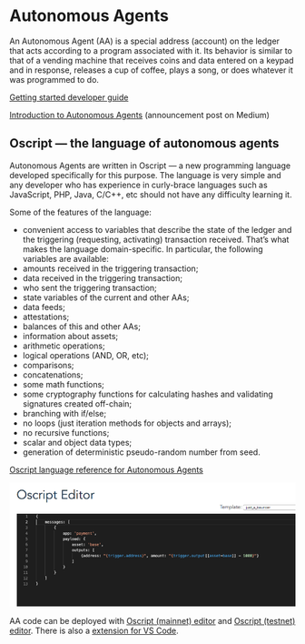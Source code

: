 # Autonomous Agents

An Autonomous Agent \(AA\) is a special address \(account\) on the ledger that acts according to a program associated with it. Its behavior is similar to that of a vending machine that receives coins and data entered on a keypad and in response, releases a cup of coffee, plays a song, or does whatever it was programmed to do.

[Getting started developer guide](getting-started-guide.md)

[Introduction to Autonomous Agents](https://medium.com/obyte/introducing-autonomous-agents-6fe12fb12aa3) \(announcement post on Medium\)

## Oscript — the language of autonomous agents

Autonomous Agents are written in Oscript — a new programming language developed specifically for this purpose. The language is very simple and any developer who has experience in curly-brace languages such as JavaScript, PHP, Java, C/C++, etc should not have any difficulty learning it.

Some of the features of the language:

* convenient access to variables that describe the state of the ledger and the triggering \(requesting, activating\) transaction received. That’s what makes the language domain-specific. In particular, the following variables are available:
* amounts received in the triggering transaction;
* data received in the triggering transaction;
* who sent the triggering transaction;
* state variables of the current and other AAs;
* data feeds;
* attestations;
* balances of this and other AAs;
* information about assets;
* arithmetic operations;
* logical operations \(AND, OR, etc\);
* comparisons;
* concatenations;
* some math functions;
* some cryptography functions for calculating hashes and validating signatures created off-chain;
* branching with if/else;
* no loops \(just iteration methods for objects and arrays\);
* no recursive functions;
* scalar and object data types;
* generation of deterministic pseudo-random number from seed.

[Oscript language reference for Autonomous Agents](oscript-language-reference.md)

![](../.gitbook/assets/oscript-editor.png)

AA code can be deployed with [Oscript](https://oscript.org)[ \(mainnet\)](https://oscript.org)[ editor](https://oscript.org) and [Oscript](https://testnet.oscript.org/)[ \(testnet\)](https://testnet.oscript.org/)[ editor](https://testnet.oscript.org/). There is also a [extension for VS Code](https://marketplace.visualstudio.com/items?itemName=obyte.oscript-vscode-plugin).

